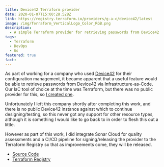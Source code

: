 ```yaml
---
title: Device42 Terraform provider
date: 2020-01-07T15:00:28.528Z
link: https://registry.terraform.io/providers/g-a-c/device42/latest
image: /img/Terraform_VerticalLogo_Color_RGB.png
description:
  - A simple Terraform provider for retrieving passwords from Device42
tags:
  - Terraform
  - DevOps
  - Go
featured: true
fact:
---
```


As part of working for a company who used [Device42](https://www.device42.com) for their configuration management, it became apparent that a useful feature would be able to retrieve passwords from Device42 via Infrastructure-as-Code. Our IaC tool of choice at the time was Terraform, but there was no public provider for this, so [I created one](https://registry.terraform.io/providers/g-a-c/device42).

Unfortunately I left this company shortly after completing this work, and there is no public Device42 instance against which to continue designing/testing, so this never got any support for other resource types, although it is something I would like to go back to in order to flesh this out a little.

However as part of this work, I did integrate Sonar Cloud for quality assessments and a CI/CD pipeline for signing/releasing the provider to the Terraform Registry so that as improvements come, they will be released.

- [Source Code](https://github.com/g-a-c/terraform-provider-device42)
- [Terraform Registry](https://registry.terraform.io/providers/g-a-c/device42)
